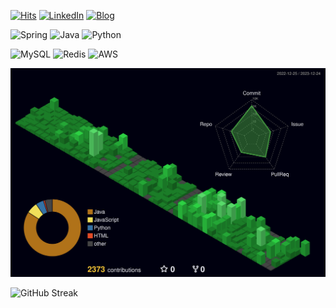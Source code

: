 [![Hits](https://hits.seeyoufarm.com/api/count/incr/badge.svg?url=https%3A%2F%2Fgithub.com%2Fdragonappear&count_bg=%2379C83D&title_bg=%23555555&icon=&icon_color=%23E7E7E7&title=hits&edge_flat=false)](https://hits.seeyoufarm.com)
[![LinkedIn](https://img.shields.io/badge/LinkedIn-0077b5?tyle=flat-square&logo=linkedin&logoColor=white&link=https://www.linkedin.com/in/dgpr/)](https://www.linkedin.com/in/dgpr/)
[![Blog](https://img.shields.io/badge/Blog-2081C2)](https://dgpr.me)


![Spring](https://img.shields.io/badge/-Spring-6DB33F?style=for-the-badge&logo=Spring&logoColor=white)
![Java](https://img.shields.io/badge/JAVA-007396?style=for-the-badge&logo=java&logoColor=white)
![Python](https://img.shields.io/badge/python-3670A0?style=for-the-badge&logo=python&logoColor=ffdd54)


![MySQL](https://img.shields.io/badge/MySQL-4479A1?style=for-the-badge&logo=MySQL&logoColor=fff)
![Redis](https://img.shields.io/badge/Redis-DC382D?style=for-the-badge&logo=redis&logoColor=white)
![AWS](https://img.shields.io/badge/AWS-%23FF9900.svg?style=for-the-badge&logo=amazon-aws&logoColor=white)

<img src ="./profile-3d-contrib/profile-night-green.svg" width = 650>

![GitHub Streak](https://github-readme-streak-stats.herokuapp.com?user=dragonappear)
